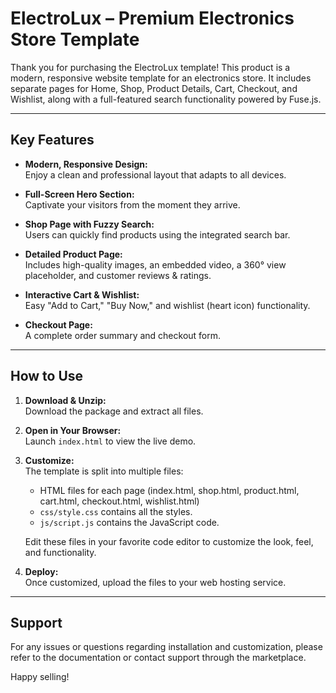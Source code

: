 # ElectroLux – Premium Electronics Store Template

Thank you for purchasing the ElectroLux template! This product is a modern, responsive website template for an electronics store. It includes separate pages for Home, Shop, Product Details, Cart, Checkout, and Wishlist, along with a full-featured search functionality powered by Fuse.js.

---

## Key Features

- **Modern, Responsive Design:**  
  Enjoy a clean and professional layout that adapts to all devices.

- **Full-Screen Hero Section:**  
  Captivate your visitors from the moment they arrive.

- **Shop Page with Fuzzy Search:**  
  Users can quickly find products using the integrated search bar.

- **Detailed Product Page:**  
  Includes high-quality images, an embedded video, a 360° view placeholder, and customer reviews & ratings.

- **Interactive Cart & Wishlist:**  
  Easy "Add to Cart," "Buy Now," and wishlist (heart icon) functionality.

- **Checkout Page:**  
  A complete order summary and checkout form.

---

## How to Use

1. **Download & Unzip:**  
   Download the package and extract all files.

2. **Open in Your Browser:**  
   Launch `index.html` to view the live demo.

3. **Customize:**  
   The template is split into multiple files:
   - HTML files for each page (index.html, shop.html, product.html, cart.html, checkout.html, wishlist.html)
   - `css/style.css` contains all the styles.
   - `js/script.js` contains the JavaScript code.
   
   Edit these files in your favorite code editor to customize the look, feel, and functionality.

4. **Deploy:**  
   Once customized, upload the files to your web hosting service.

---

## Support

For any issues or questions regarding installation and customization, please refer to the documentation or contact support through the marketplace.

Happy selling!
